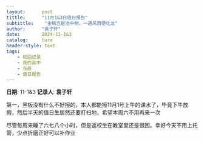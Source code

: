 ```yaml
---
layout:      post
tittle:      "11月1&3日值日报告"
subtittle:    "金鳞岂是池中物，一遇风雨便化龙"
author:      "袁子轩"
date:        2024-11-1&3
catalog:     ture
header-style: text
tags: 
    - 校园记录
    - 我的高中
    - 东辰
    - 值日报告
---
```


**日期**: 11-1&3
**记录人**: **袁子轩**

 第一，黑板没有什么不好擦的，本人都能擦11月1号上午的课水了，毕竟下午放假，然后半天的值日生居然还要打扫地，希望本周六不用再来一次

尽管每周来睡了六七八个小时，但是返校坐在教室里还是很困。幸好今天不用上托管，少点折磨正好可以补作业

